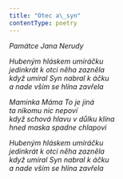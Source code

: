 ```yaml
---
title: "Otec a\_syn"
contentType: poetry
---
```


_Památce Jana Nerudy_

_Hubeným hláskem umíráčku  
jedinkrát k otci něha zazněla  
když umíral Syn nabral k áčku  
a nade vším se hlína zavřela_

  

_Maminka Máma To je jiná  
ta nikomu nic nepoví  
když schová hlavu v důlku klína  
hned maska spadne chlapovi_

  

_Hubeným hláskem umíráčku  
jedinkrát k otci něha zazněla  
když umíral Syn nabral k áčku  
a nade vším se hlína zavřela_
